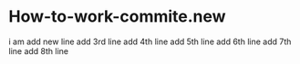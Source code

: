 # How-to-work-commite.new
i am add new line
add 3rd line
add 4th line
add 5th line
add 6th line
add 7th line
add 8th line
